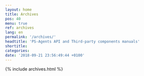 ```yaml
---
layout: home
title: Archives
pos: 40
menu: true
ref: archives
lang: en
permalink: '/archives/'
headtitle: 'PS-Agents API and Third-party components manuals'
shortitle: 
categories: 
date: '2018-09-21 23:56:49:44 +0100'
---
```


{% include archives.html %}	
